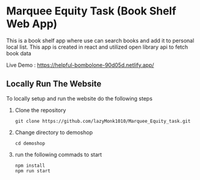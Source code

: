 # Marquee Equity Task (Book Shelf Web App)
This is a book shelf app where use can search books and add it to personal local list. This app is created in react and utilized open library api to fetch book data

Live Demo : https://helpful-bombolone-90d05d.netlify.app/

## Locally Run The Website
To locally setup and run the website do the following steps

1. Clone the repository
   ```
   git clone https://github.com/lazyMonk1010/Marquee_Equity_task.git
   ```
2. Change directory to demoshop
   ```
   cd demoshop
   ```
3. run the following commads to start
   ```
   npm install
   npm run start
   ```
